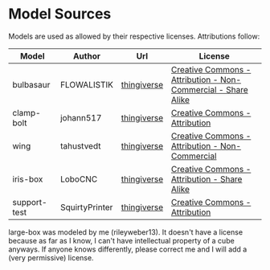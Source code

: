 # Model Sources
Models are used as allowed by their respective licenses. Attributions follow:

Model|Author|Url|License 
------------ | ------------- | ------------- | -------------
bulbasaur|FLOWALISTIK|[thingiverse](https://www.thingiverse.com/thing:327753)|[Creative Commons - Attribution - Non-Commercial - Share Alike](https://creativecommons.org/licenses/by-nc-sa/3.0/)
clamp-bolt|johann517|[thingiverse](https://www.thingiverse.com/thing:1673030)|[Creative Commons - Attribution](http://creativecommons.org/licenses/by/3.0/)
wing|tahustvedt|[thingiverse](https://www.thingiverse.com/thing:3358880)|[Creative Commons - Attribution - Non-Commercial](https://creativecommons.org/licenses/by-nc/3.0/)
iris-box|LoboCNC|[thingiverse](https://www.thingiverse.com/thing:1817180)|[Creative Commons - Attribution - Share Alike](https://creativecommons.org/licenses/by-sa/3.0/)
support-test|SquirtyPrinter|[thingiverse](https://www.thingiverse.com/thing:2823038)|[Creative Commons - Attribution](http://creativecommons.org/licenses/by/3.0/)

large-box was modeled by me (rileyweber13). It doesn't have a license because
as far as I know, I can't have intellectual property of a cube anyways. If
anyone knows differently, please correct me and I will add a (very permissive)
license.
